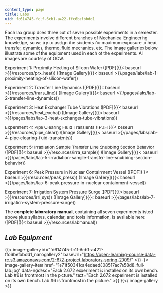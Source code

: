 ```yaml
---
content_type: page
title: Labs
uid: fd614745-fc1f-6cb1-a422-ffc6befbbdd1
---
```


Each lab group does three out of seven possible experiments in a semester. The experiments involve different branches of Mechanical Engineering knowledge, so we try to assign the students for maximum exposure to heat transfer, dynamics, thermo, fluid mechanics, etc. The image galleries below illustrate some of the equipment used in each of the experiments. All images are courtesy of OCW.

Experiment 1: Proximity Heating of Silicon Wafer ([PDF]({{< baseurl >}}/resources/prx_heat)) ([Image Gallery]({{< baseurl >}}/pages/labs/lab-1-proximity-heating-of-silicon-wafer))

Experiment 2: Transfer Line Dynamics ([PDF]({{< baseurl >}}/resources/trans_line)) ([Image Gallery]({{< baseurl >}}/pages/labs/lab-2-transfer-line-dynamics))

Experiment 3: Heat Exchanger Tube Vibrations ([PDF]({{< baseurl >}}/resources/heat_excha)) ([Image Gallery]({{< baseurl >}}/pages/labs/lab-3-heat-exchanger-tube-vibrations))

Experiment 4: Pipe Clearing Fluid Transients ([PDF]({{< baseurl >}}/resources/pipe_clear)) ([Image Gallery]({{< baseurl >}}/pages/labs/lab-4-pipe-clearing-fluid-transients))

Experiment 5: Irradiation Sample Transfer Line Snubbing Section Behavior ([PDF]({{< baseurl >}}/resources/irra_sample)) ([Image Gallery]({{< baseurl >}}/pages/labs/lab-5-irradiation-sample-transfer-line-snubbing-section-behavior))

Experiment 6: Peak Pressure in Nuclear Containment Vessel ([PDF]({{< baseurl >}}/resources/peak_press)) ([Image Gallery]({{< baseurl >}}/pages/labs/lab-6-peak-pressure-in-nuclear-containment-vessel))

Experiment 7: Irrigation System Pressure Surge ([PDF]({{< baseurl >}}/resources/irri_sys)) ([Image Gallery]({{< baseurl >}}/pages/labs/lab-7-irrigation-system-pressure-surge))

The **complete laboratory manual**, containing all seven experiments listed above plus syllabus, calendar, and tools information, is available here: ([PDF]({{< baseurl >}}/resources/labmanual))

_Lab Equipment_
---------------
{{< image-gallery id="fd614745-fc1f-6cb1-a422-ffc6befbbdd1_nanogallery2" baseUrl="https://open-learning-course-data-rc.s3.amazonaws.com/2-672-project-laboratory-spring-2009/" >}}
{{< image-gallery-item href="1e71f50341ca4edaed808517ac7a58d8_full-lab.jpg" data-ngdesc="Each 2.672 experiment is installed on its own bench. Lab #6 is frontmost in the picture." text="Each 2.672 experiment is installed on its own bench. Lab #6 is frontmost in the picture." >}}
{{</ image-gallery >}}